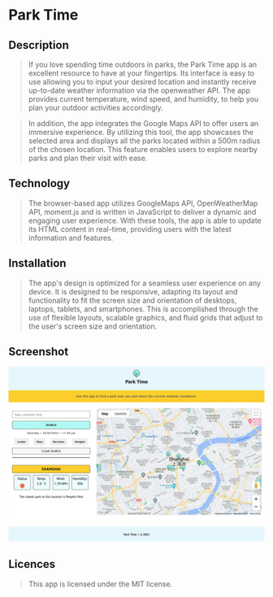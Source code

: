 # Park Time

## Description
> If you love spending time outdoors in parks, the Park Time app is an excellent resource to have at your fingertips. Its interface is easy to use allowing you to input your desired location and instantly receive up-to-date weather information via the openweather API. The app provides current temperature, wind speed, and humidity, to help you plan your outdoor activities accordingly.

> In addition, the app integrates the Google Maps API to offer users an immersive experience. By utilizing this tool, the app showcases the selected area and displays all the parks located within a 500m radius of the chosen location. This feature enables users to explore nearby parks and plan their visit with ease.

## Technology
> The browser-based app utilizes GoogleMaps API, OpenWeatherMap API, moment.js and is written in JavaScript to deliver a dynamic and engaging user experience. With these tools, the app is able to update its HTML content in real-time, providing users with the latest information and features.

## Installation
> The app's design is optimized for a seamless user experience on any device. It is designed to be responsive, adapting its layout and functionality to fit the screen size and orientation of desktops, laptops, tablets, and smartphones. This is accomplished through the use of flexible layouts, scalable graphics, and fluid grids that adjust to the user's screen size and orientation. 

## Screenshot
![Homepage](./images/park-time.png)

## Licences
> This app is licensed under the MIT license.
